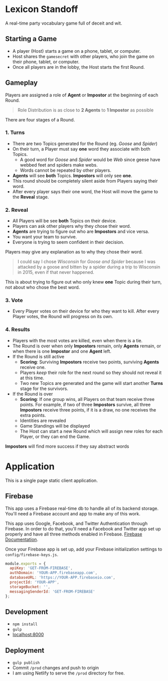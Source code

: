 # Lexicon Standoff
A real-time party vocabulary game full of deceit and wit.

## Starting a Game
- A player (Host) starts a game on a phone, tablet, or computer.
- Host shares the `gamesecret` with other players, who join the game on their phone, tablet, or computer.
- Once all players are in the lobby, the Host starts the first Round.

## Gameplay
Players are assigned a role of **Agent** or **Impostor** at the beginning of each Round.

> Role Distribution is as close to **2 Agents** to **1 Impostor** as possible

There are four stages of a Round.

### 1. Turns
  - There are two Topics generated for the Round (eg. _Goose_ and _Spider_)
  - On their turn, a Player must say **one** word they associate with both Topics.
    - A good word for _Goose_ and _Spider_ would be _Web_ since geese have webbed feet and spiders make webs.
    - Words cannot be repeated by other players.
  - **Agents** will see **both** Topics. **Impostors** will only see **one**.
  - This round should be completely silent aside from Players saying their word.
  - After every player says their one word, the Host will move the game to the **Reveal** stage.

### 2. Reveal
  - All Players will be see **both** Topics on their device.
  - Players can ask other players why they chose their word.
  - **Agents** are trying to figure out who are **Impostors** and vice versa.
  - You want your team to survive.
  - Everyone is trying to seem confident in their decision.

Players may give any explanation as to why they chose their word. 

> I could say I chose _Wisconsin_ for _Goose and Spider_ because I was attacked by a goose and bitten by a spider during a trip to Wisconsin in 2015, even if that never happened.

This is about trying to figure out who only knew **one** Topic during their turn, not about who chose the best word.


### 3. Vote
  - Every Player votes on their device for who they want to kill. After every Player votes, the Round will progress on its own.

### 4. Results
  - Players with the most votes are killed, even when there is a tie.
  - The Round is over when only **Impostors** remain, only **Agents** remain, or when there is one **Impostor** and one **Agent** left.
  - If the Round is still active
    - **Scoring**: Surviving **Impostors**  receive two points, surviving **Agents** receive one.
    - Players _keep_ their role for the next round so they should not reveal it at this time.
    - Two new Topics are generated and the game will start another **Turns** stage for the survivors.
  - If the Round is over
    - **Scoring**: If one group wins, all Players on that team receive three points. For example, if two of three **Impostors** survive, all three **Impostors** receive three points, if it is a draw, no one receives the extra points.
    - Identities are revealed
    - Game Standings will be displayed
    - The Host can start a new Round which will assign new roles for each Player, or they can end the Game.

**Impostors** will find more success if they say abstract words


# Application
This is a single page static client application.

## Firebase
This app uses a Firebase real-time db to handle all of its backend storage. You'll need a Firebase account and app to make any of this work.

This app uses Google, Facebook, and Twitter Authentication through Firebase. In order to do that, you'll need a Facebook and Twitter app set up properly and have all three methods enabled in Firebase. [Firebase Documentation](https://firebase.google.com/docs/auth/web/start).

Once your Firebase app is set up, add your Firebase initialization settings to `config/firebase-keys.js`.

```js
module.exports = {
  apiKey: 'GET-FROM-FIREBASE',
  authDomain: 'YOUR-APP.firebaseapp.com',
  databaseURL: 'https://YOUR-APP.firebaseio.com',
  projectId: 'YOUR-APP',
  storageBucket: '',
  messagingSenderId: 'GET-FROM-FIREBASE'
};
```

## Development
- `npm install`
- `gulp`
- [localhost:8000](http://localhost:8000)

## Deployment
- `gulp publish`
- Commit `/prod` changes and push to origin
- I am using Netlify to serve the `/prod` directory for free.
